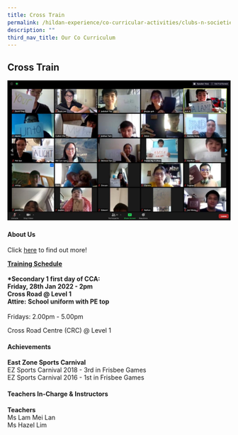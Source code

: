 ```yaml
---
title: Cross Train
permalink: /hildan-experience/co-curricular-activities/clubs-n-societies/cross-train/
description: ""
third_nav_title: Our Co Curriculum
---
```

Cross Train
-----------

![](/images/CCA/Cross%20Train.jpg)


#### About Us

Click&nbsp;[here](/files/CCA/E-poster%20for%20Sec%201%20recruitment%20crosstrain.pdf)&nbsp;to find out more!

**<u>Training Schedule</u>**<br><br>
**\*Secondary 1 first day of CCA:**  
**Friday, 28th Jan 2022 - 2pm  
Cross Road @ Level 1**<br>
**Attire:**&nbsp;**School uniform with PE top**<br><br>
Fridays:&nbsp;2.00pm - 5.00pm  
  

Cross Road Centre (CRC) @ Level 1


#### Achievements

**East Zone Sports Carnival**<br>
EZ Sports Carnival 2018 - 3rd in Frisbee Games  
EZ Sports Carnival 2016 - 1st in Frisbee Games

####  Teachers In-Charge &amp; Instructors

**Teachers**  
Ms Lam Mei Lan  
Ms Hazel Lim